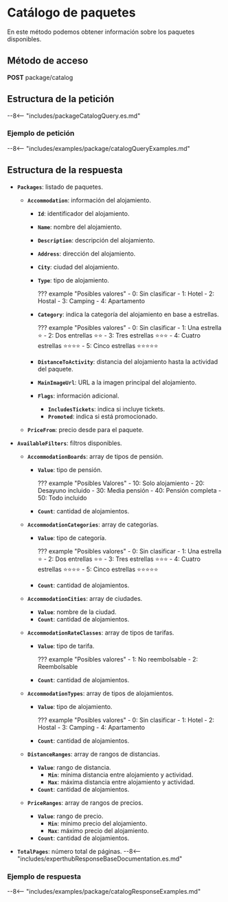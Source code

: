 # Catálogo de paquetes

En este método podemos obtener información sobre los paquetes disponibles.

## Método de acceso

**POST** package/catalog

## Estructura de la petición

--8<-- "includes/packageCatalogQuery.es.md"

### Ejemplo de petición

--8<-- "includes/examples/package/catalogQueryExamples.md"

## Estructura de la respuesta

- **``Packages``**: listado de paquetes.
    - **``Accommodation``**: información del alojamiento.
        - **``Id``**: identificador del alojamiento.
        - **``Name``**: nombre del alojamiento.
        - **`Description`**: descripción del alojamiento.
        - **``Address``**: dirección del alojamiento.
        - **``City``**: ciudad del alojamiento.
        - **``Type``**: tipo de alojamiento.

            ??? example "Posibles valores"
                - 0: Sin clasificar
                - 1: Hotel
                - 2: Hostal
                - 3: Camping
                - 4: Apartamento

        - **``Category``**: indica la categoría del alojamiento en base a estrellas.

            ??? example "Posibles valores"
                - 0: Sin clasificar
                - 1: Una estrella :star:
                - 2: Dos entrellas :star::star:
                - 3: Tres estrellas :star::star::star:
                - 4: Cuatro estrellas :star::star::star::star:
                - 5: Cinco estrellas :star::star::star::star::star:

        - **``DistanceToActivity``**: distancia del alojamiento hasta la actividad del paquete.
        - **`MainImageUrl`**: URL a la imagen principal del alojamiento.
        - **`Flags`**: información adicional.
            - **`IncludesTickets`**: indica si incluye tickets.
            - **`Promoted`**: indica si está promocionado.

    - **``PriceFrom``**: precio desde para el paquete.

- **``AvailableFilters``**: filtros disponibles.
    - **``AccommodationBoards``**: array de tipos de pensión.
        - **``Value``**: tipo de pensión.

            ??? example "Posibles Valores"
                - 10: Solo alojamiento
                - 20: Desayuno incluido
                - 30: Media pensión
                - 40: Pensión completa
                - 50: Todo incluido

        - **``Count``**: cantidad de alojamientos.

    - **``AccommodationCategories``**: array de categorías.
        - **``Value``**: tipo de categoría.

            ??? example "Posibles valores"
                - 0: Sin clasificar
                - 1: Una estrella :star:
                - 2: Dos entrellas :star::star:
                - 3: Tres estrellas :star::star::star:
                - 4: Cuatro estrellas :star::star::star::star:
                - 5: Cinco estrellas :star::star::star::star::star:

        - **``Count``**: cantidad de alojamientos.

    - **``AccommodationCities``**: array de ciudades.
        - **``Value``**: nombre de la ciudad.
        - **``Count``**: cantidad de alojamientos.

    - **``AccommodationRateClasses``**: array de tipos de tarifas.
        - **``Value``**: tipo de tarifa.

            ??? example "Posibles valores"
                - 1: No reembolsable
                - 2: Reembolsable

        - **``Count``**: cantidad de alojamientos.

    - **``AccommodationTypes``**: array de tipos de alojamientos.
        - **``Value``**: tipo de alojamiento.

            ??? example "Posibles valores"
                - 0: Sin clasificar
                - 1: Hotel
                - 2: Hostal
                - 3: Camping
                - 4: Apartamento

        - **``Count``**: cantidad de alojamientos.

    - **``DistanceRanges``**: array de rangos de distancias.
        - **``Value``**: rango de distancia.
            - **``Min``**: mínima distancia entre alojamiento y actividad.
            - **``Max``**: máxima distancia entre alojamiento y actividad.
        - **``Count``**: cantidad de alojamientos.

    - **``PriceRanges``**: array de rangos de precios.
        - **``Value``**: rango de precio.
            - **``Min``**: mínimo precio del alojamiento.
            - **``Max``**: máximo precio del alojamiento.
        - **``Count``**: cantidad de alojamientos.

- **``TotalPages``**: número total de páginas.
--8<-- "includes/experthubResponseBaseDocumentation.es.md"

### Ejemplo de respuesta

--8<-- "includes/examples/package/catalogResponseExamples.md"
